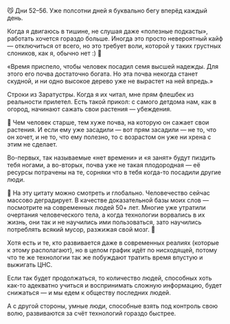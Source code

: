 😼 Дни 52–56. Уже полсотни дней я буквально бегу вперёд каждый день.

Когда я двигаюсь в тишине, не слушая даже «полезные подкасты», работать хочется гораздо больше. Иногда это просто невероятный кайф — отключиться от всего, но это требует воли, которой у таких грустных слоников, как я, обычно нет :) 🔋

«Время приспело, чтобы человек посадил семя высшей надежды. Для этого его почва достаточно богата. Но эта почва некогда станет скудной, и ни одно высокое дерево уже не вырастет на ней впредь.»

Строки из Заратустры. Когда я их читал, мне прям флешбек из реальности прилетел. Есть такой прикол: с самого детдома нам, как в огород, начинают сажать свои растения — убеждения.

🦆 Чем человек старше, тем хуже почва, на которую он сажает свои растения. И если ему уже засадили — вот прям засадили — не то, что он хочет, и не то, что ему полезно, то с возрастом он уже ни хрена с этим не сделает.

Во-первых, так называемые «нет времени» и «я занят» будут пиздить тебя ногами, а во-вторых, почва уже не такая плодородная — её ресурсы потрачены на те, сорняки что в тебя когда-то посадили другие люди.

👥 На эту цитату можно смотреть и глобально.
Человечество сейчас массово деградирует. В качестве доказательной базы моих слов — посмотрите на современных людей 50+ лет. Многие уже утратили очертания человеческого тела, а когда технологии ворвались в их жизнь, они так и не научились ими пользоваться, зато научились потреблять всякий мусор, разжижая свой мозг. 🧟

Хотя есть и те, кто развивается даже в современных реалиях (которые к этому располагают), но в целом график идёт по нисходящей, потому что те же технологии так же побуждают тратить время впустую и выжигать ЦНС.

Если так будет продолжаться, то количество людей, способных хоть как-то адекватно учиться и воспринимать сложную информацию, будет снижаться — и мы едем к обществу последних людей.

А с другой стороны, умные люди, способные взять под контроль свою волю, развиваются за счёт технологий гораздо быстрее.